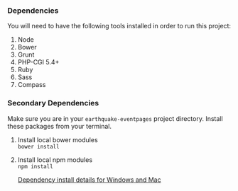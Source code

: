 ### Dependencies ###
You will need to have the following tools installed in order to run this project:

1. Node
  1. Bower
  1. Grunt
  1. PHP-CGI 5.4+
1. Ruby
  1. Sass
  1. Compass

### Secondary Dependencies ###
Make sure you are in your `earthquake-eventpages` project directory.
Install these packages from your terminal.

1. Install local bower modules  
   ```bower install```

2. Install local npm modules  
   ```npm install```

   [Dependency install details for Windows and Mac](readme_dependency_install_specifics.md)
